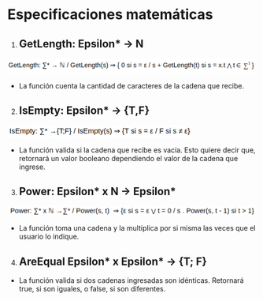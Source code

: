 # Especificaciones matemáticas

1.  ## GetLength: Epsilon* -> N

![getlength](index/getlength.png)

- La función cuenta la cantidad de caracteres de la cadena que recibe.

2.  ## IsEmpty: Epsilon* -> {T,F}

![isempty](index/isempty.png)

- La función valida si la cadena que recibe es vacía. Esto quiere decir que, retornará un valor booleano dependiendo el valor de la cadena que ingrese.


3.  ## Power: Epsilon* x N -> Epsilon*


![power](index/power.png)

- La función toma una cadena y la multiplica por si misma las veces que el usuario lo indique.

4. ## AreEqual Epsilon* x Epsilon* -> {T; F}

- La función valida si dos cadenas ingresadas son idénticas. Retornará true, si son iguales, o false, si son diferentes.